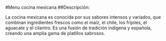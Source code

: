 #Menu cocina mexicana
##Descripción:

La cocina mexicana es conocida por sus sabores intensos y variados, que combinan ingredientes frescos como el maíz, el chile, los frijoles, el aguacate y el cilantro. Es una fusión de tradición indígena y española, creando una amplia gama de platillos sabrosos.

